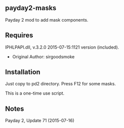 payday2-masks
-------------
Payday 2 mod to add mask components.

Requires
--------
IPHLPAPI.dll, v.3.2.0 2015-07-15:1121 version (included).
- Original Author: sirgoodsmoke

Installation
------------
Just copy to pd2 directory. Press F12 for some masks.

This is a one-time use script.

Notes
-----
Payday 2, Update 71 (2015-07-16)
